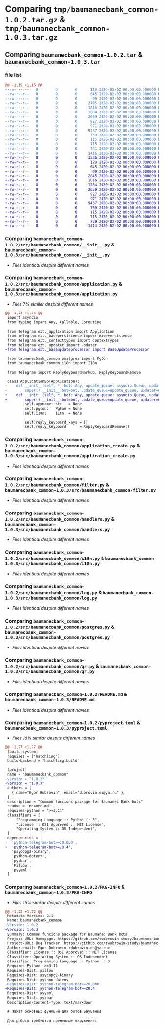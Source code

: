 # Comparing `tmp/baumanecbank_common-1.0.2.tar.gz` & `tmp/baumanecbank_common-1.0.3.tar.gz`

## Comparing `baumanecbank_common-1.0.2.tar` & `baumanecbank_common-1.0.3.tar`

### file list

```diff
@@ -1,15 +1,16 @@
--rw-r--r--   0        0        0      128 2020-02-02 00:00:00.000000 baumanecbank_common-1.0.2/Makefile
--rw-r--r--   0        0        0      645 2020-02-02 00:00:00.000000 baumanecbank_common-1.0.2/src/baumanecbank_common/__init__.py
--rw-r--r--   0        0        0       99 2020-02-02 00:00:00.000000 baumanecbank_common-1.0.2/src/baumanecbank_common/abstract.py
--rw-r--r--   0        0        0     2705 2020-02-02 00:00:00.000000 baumanecbank_common-1.0.2/src/baumanecbank_common/application.py
--rw-r--r--   0        0        0     1816 2020-02-02 00:00:00.000000 baumanecbank_common-1.0.2/src/baumanecbank_common/application_create.py
--rw-r--r--   0        0        0     1284 2020-02-02 00:00:00.000000 baumanecbank_common-1.0.2/src/baumanecbank_common/filter.py
--rw-r--r--   0        0        0     2659 2020-02-02 00:00:00.000000 baumanecbank_common-1.0.2/src/baumanecbank_common/handlers.py
--rw-r--r--   0        0        0      927 2020-02-02 00:00:00.000000 baumanecbank_common-1.0.2/src/baumanecbank_common/i18n.py
--rw-r--r--   0        0        0      971 2020-02-02 00:00:00.000000 baumanecbank_common-1.0.2/src/baumanecbank_common/log.py
--rw-r--r--   0        0        0     9437 2020-02-02 00:00:00.000000 baumanecbank_common-1.0.2/src/baumanecbank_common/postgres.py
--rw-r--r--   0        0        0      759 2020-02-02 00:00:00.000000 baumanecbank_common-1.0.2/src/baumanecbank_common/qr.py
--rw-r--r--   0        0        0      115 2020-02-02 00:00:00.000000 baumanecbank_common-1.0.2/.gitignore
--rw-r--r--   0        0        0      715 2020-02-02 00:00:00.000000 baumanecbank_common-1.0.2/README.md
--rw-r--r--   0        0        0      741 2020-02-02 00:00:00.000000 baumanecbank_common-1.0.2/pyproject.toml
--rw-r--r--   0        0        0     1416 2020-02-02 00:00:00.000000 baumanecbank_common-1.0.2/PKG-INFO
+-rw-r--r--   0        0        0     1236 2020-02-02 00:00:00.000000 baumanecbank_common-1.0.3/=20.4
+-rw-r--r--   0        0        0      128 2020-02-02 00:00:00.000000 baumanecbank_common-1.0.3/Makefile
+-rw-r--r--   0        0        0      645 2020-02-02 00:00:00.000000 baumanecbank_common-1.0.3/src/baumanecbank_common/__init__.py
+-rw-r--r--   0        0        0       99 2020-02-02 00:00:00.000000 baumanecbank_common-1.0.3/src/baumanecbank_common/abstract.py
+-rw-r--r--   0        0        0     2845 2020-02-02 00:00:00.000000 baumanecbank_common-1.0.3/src/baumanecbank_common/application.py
+-rw-r--r--   0        0        0     1816 2020-02-02 00:00:00.000000 baumanecbank_common-1.0.3/src/baumanecbank_common/application_create.py
+-rw-r--r--   0        0        0     1284 2020-02-02 00:00:00.000000 baumanecbank_common-1.0.3/src/baumanecbank_common/filter.py
+-rw-r--r--   0        0        0     2659 2020-02-02 00:00:00.000000 baumanecbank_common-1.0.3/src/baumanecbank_common/handlers.py
+-rw-r--r--   0        0        0      927 2020-02-02 00:00:00.000000 baumanecbank_common-1.0.3/src/baumanecbank_common/i18n.py
+-rw-r--r--   0        0        0      971 2020-02-02 00:00:00.000000 baumanecbank_common-1.0.3/src/baumanecbank_common/log.py
+-rw-r--r--   0        0        0     9437 2020-02-02 00:00:00.000000 baumanecbank_common-1.0.3/src/baumanecbank_common/postgres.py
+-rw-r--r--   0        0        0      759 2020-02-02 00:00:00.000000 baumanecbank_common-1.0.3/src/baumanecbank_common/qr.py
+-rw-r--r--   0        0        0      115 2020-02-02 00:00:00.000000 baumanecbank_common-1.0.3/.gitignore
+-rw-r--r--   0        0        0      715 2020-02-02 00:00:00.000000 baumanecbank_common-1.0.3/README.md
+-rw-r--r--   0        0        0      739 2020-02-02 00:00:00.000000 baumanecbank_common-1.0.3/pyproject.toml
+-rw-r--r--   0        0        0     1414 2020-02-02 00:00:00.000000 baumanecbank_common-1.0.3/PKG-INFO
```

### Comparing `baumanecbank_common-1.0.2/src/baumanecbank_common/__init__.py` & `baumanecbank_common-1.0.3/src/baumanecbank_common/__init__.py`

 * *Files identical despite different names*

### Comparing `baumanecbank_common-1.0.2/src/baumanecbank_common/application.py` & `baumanecbank_common-1.0.3/src/baumanecbank_common/application.py`

 * *Files 7% similar despite different names*

```diff
@@ -1,23 +1,24 @@
 import asyncio
 from typing import Any, Callable, Coroutine
 
 from telegram.ext._application import Application
 from telegram.ext._basepersistence import BasePersistence
 from telegram.ext._contexttypes import ContextTypes
 from telegram.ext._updater import Updater
+from telegram.ext._baseupdateprocessor import BaseUpdateProcessor
 
 from baumanecbank_common.postgres import PgCon
 from baumanecbank_common.i18n import I18n
 
 from telegram import ReplyKeyboardMarkup, ReplyKeyboardRemove
 
 class ApplicationBb(Application):
-    def __init__(self, *, bot: Any, update_queue: asyncio.Queue, updater: Updater | None, job_queue: Any, concurrent_updates: bool | int, persistence: BasePersistence | None, context_types: ContextTypes, post_init: Callable[[Application], Coroutine[Any, Any, None]] | None, post_shutdown: Callable[[Application], Coroutine[Any, Any, None]] | None):
-        super().__init__(bot=bot, update_queue=update_queue, updater=updater, job_queue=job_queue, concurrent_updates=concurrent_updates, persistence=persistence, context_types=context_types, post_init=post_init, post_shutdown=post_shutdown)
+    def __init__(self, *, bot: Any, update_queue: asyncio.Queue, updater: Updater | None, job_queue: Any, update_processor: BaseUpdateProcessor, concurrent_updates: bool | int, persistence: BasePersistence | None, context_types: ContextTypes, post_init: Callable[[Application], Coroutine[Any, Any, None]] | None, post_shutdown: Callable[[Application], Coroutine[Any, Any, None]] | None):
+        super().__init__(bot=bot, update_queue=update_queue, updater=updater, job_queue=job_queue, update_processor=update_processor, concurrent_updates=concurrent_updates, persistence=persistence, context_types=context_types, post_init=post_init, post_shutdown=post_shutdown)
         self.appname: str   = None
         self.pgcon:   PgCon = None
         self.i18n:    I18n  = None
 
         self.reply_keyboard_keys = []
         self.reply_keyboard      = ReplyKeyboardRemove()
```

### Comparing `baumanecbank_common-1.0.2/src/baumanecbank_common/application_create.py` & `baumanecbank_common-1.0.3/src/baumanecbank_common/application_create.py`

 * *Files identical despite different names*

### Comparing `baumanecbank_common-1.0.2/src/baumanecbank_common/filter.py` & `baumanecbank_common-1.0.3/src/baumanecbank_common/filter.py`

 * *Files identical despite different names*

### Comparing `baumanecbank_common-1.0.2/src/baumanecbank_common/handlers.py` & `baumanecbank_common-1.0.3/src/baumanecbank_common/handlers.py`

 * *Files identical despite different names*

### Comparing `baumanecbank_common-1.0.2/src/baumanecbank_common/i18n.py` & `baumanecbank_common-1.0.3/src/baumanecbank_common/i18n.py`

 * *Files identical despite different names*

### Comparing `baumanecbank_common-1.0.2/src/baumanecbank_common/log.py` & `baumanecbank_common-1.0.3/src/baumanecbank_common/log.py`

 * *Files identical despite different names*

### Comparing `baumanecbank_common-1.0.2/src/baumanecbank_common/postgres.py` & `baumanecbank_common-1.0.3/src/baumanecbank_common/postgres.py`

 * *Files identical despite different names*

### Comparing `baumanecbank_common-1.0.2/src/baumanecbank_common/qr.py` & `baumanecbank_common-1.0.3/src/baumanecbank_common/qr.py`

 * *Files identical despite different names*

### Comparing `baumanecbank_common-1.0.2/README.md` & `baumanecbank_common-1.0.3/README.md`

 * *Files identical despite different names*

### Comparing `baumanecbank_common-1.0.2/pyproject.toml` & `baumanecbank_common-1.0.3/pyproject.toml`

 * *Files 16% similar despite different names*

```diff
@@ -1,27 +1,27 @@
 [build-system]
 requires = ["hatchling"]
 build-backend = "hatchling.build"
 
 [project]
 name = "baumanecbank_common"
-version = "1.0.2"
+version = "1.0.3"
 authors = [
   { name="Egor Dubrovin", email="dubrovin.en@ya.ru" },
 ]
 description = "Common funcions package for Baumanec Bank bots"
 readme = "README.md"
 requires-python = ">=3.11"
 classifiers = [
     "Programming Language :: Python :: 3",
     "License :: OSI Approved :: MIT License",
     "Operating System :: OS Independent",
 ]
 dependencies = [
-  'python-telegram-bot>=20.0b0',
+  'python-telegram-bot>=20.4',
   'psycopg2-binary',
   'python-dotenv',
   'pyzbar',
   'Pillow',
   'pyyaml'
 ]
```

### Comparing `baumanecbank_common-1.0.2/PKG-INFO` & `baumanecbank_common-1.0.3/PKG-INFO`

 * *Files 15% similar despite different names*

```diff
@@ -1,22 +1,22 @@
 Metadata-Version: 2.1
 Name: baumanecbank_common
-Version: 1.0.2
+Version: 1.0.3
 Summary: Common funcions package for Baumanec Bank bots
 Project-URL: Homepage, https://github.com/twobrowin-study/baumanec-bank
 Project-URL: Bug Tracker, https://github.com/twobrowin-study/baumanec-bank/issues
 Author-email: Egor Dubrovin <dubrovin.en@ya.ru>
 Classifier: License :: OSI Approved :: MIT License
 Classifier: Operating System :: OS Independent
 Classifier: Programming Language :: Python :: 3
 Requires-Python: >=3.11
 Requires-Dist: pillow
 Requires-Dist: psycopg2-binary
 Requires-Dist: python-dotenv
-Requires-Dist: python-telegram-bot>=20.0b0
+Requires-Dist: python-telegram-bot>=20.4
 Requires-Dist: pyyaml
 Requires-Dist: pyzbar
 Description-Content-Type: text/markdown
 
 # Пакет основных функций для ботов БауБанка
 
 Для работы требуются пременные окружения:
```


